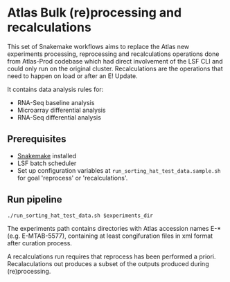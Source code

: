 # Atlas Bulk (re)processing and recalculations

This set of Snakemake workflows aims to replace the Atlas new experiments processing, reprocessing and recalculations operations done from Atlas-Prod codebase which had direct involvement of the LSF CLI and could only run on the original cluster. Recalculations are the operations that need to happen on load or after an E! Update.

It contains data analysis rules for:
- RNA-Seq baseline analysis
- Microarray differential analysis
- RNA-Seq differential analysis

## Prerequisites

 * [Snakemake](https://snakemake.readthedocs.io/) installed
 * LSF batch scheduler
 * Set up configuration variables at `run_sorting_hat_test_data.sample.sh` for goal 'reprocess' or 'recalculations'.

## Run pipeline

```
./run_sorting_hat_test_data.sh $experiments_dir
```

The experiments path contains directories with Atlas accession names E-* (e.g. E-MTAB-5577), containing at least congifuration files in xml format after curation process.

A recalculations run requires that reprocess has been performed a priori. Recalaculations out produces a subset of the outputs produced during (re)processing.
